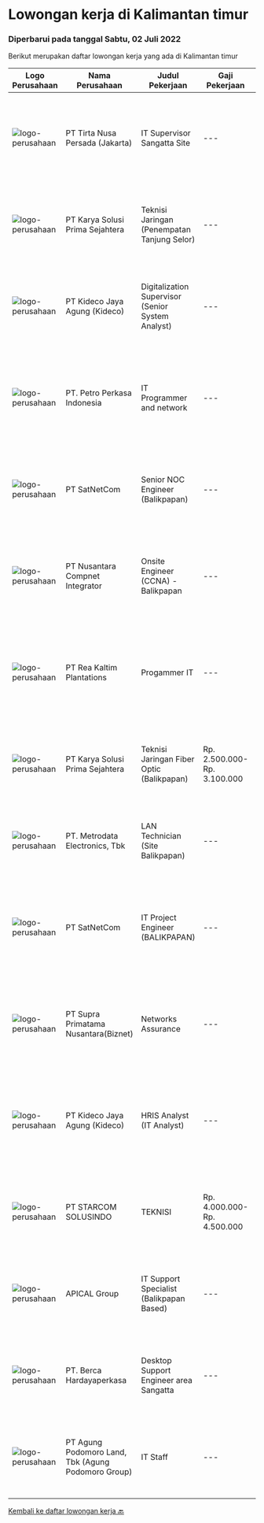 
  # Lowongan kerja di Kalimantan timur

  ### Diperbarui pada tanggal Sabtu, 02 Juli 2022

  Berikut merupakan daftar lowongan kerja yang ada di Kalimantan timur

  |Logo Perusahaan | Nama Perusahaan | Judul Pekerjaan | Gaji Pekerjaan | Lokasi | Deskripsi | Tanggal diunggah | Pranala |
  | -------------- | --------------- | --------------- | --------- | --------- | -------------- | ------- | ----------- |
  |![logo-perusahaan](https://image-service-cdn.seek.com.au/507fcfded8b23e1f49bd53dd07a3447bfac65028/ee4dce1061f3f616224767ad58cb2fc751b8d2dc)|PT Tirta Nusa Persada (Jakarta)|IT Supervisor Sangatta Site|---|Kutai Timur|KUALIFIKASI : Minimal memiliki latar belakang pendidikan S-1 Teknik Informatika Berusia maksimal 35 tahun Memiliki pengalaman minimal 3 tahun sampai...|Rabu, 29 Juni 2022|https://www.jobstreet.co.id/id/job/it-supervisor-sangatta-site-3926463?token=0~c24c2051-18ee-4966-a804-9bc3c5b17fec&sectionRank=1&jobId=jobstreet-id-job-3926463|
|![logo-perusahaan](https://image-service-cdn.seek.com.au/bb0f2c313297f2db3d497466b95d7da85644edc0/ee4dce1061f3f616224767ad58cb2fc751b8d2dc)|PT Karya Solusi Prima Sejahtera|Teknisi Jaringan (Penempatan Tanjung Selor)|---|Balikpapan|Kualifikasi: Lulusan Min. D3 Teknik Telekomunikasi/Teknik Informatika/Teknik Komputer/Sistem Informasi/Manajemen Informatika Memiliki kemampuan...|Jumat, 01 Juli 2022|https://www.jobstreet.co.id/id/job/teknisi-jaringan-penempatan-tanjung-selor-3930337?token=0~c24c2051-18ee-4966-a804-9bc3c5b17fec&sectionRank=2&jobId=jobstreet-id-job-3930337|
|![logo-perusahaan](https://image-service-cdn.seek.com.au/c459a3197888e61ec2ebe86d307dcce37e2b470f/ee4dce1061f3f616224767ad58cb2fc751b8d2dc)|PT Kideco Jaya Agung (Kideco)|Digitalization Supervisor (Senior System Analyst)|---|Paser|Requirement: Minimum bachelor’s degree in Informatics Engineer Min. 6 years of experience in System Development Experience working in an agile...|Jumat, 01 Juli 2022|https://www.jobstreet.co.id/id/job/digitalization-supervisor-senior-system-analyst-3929727?token=0~c24c2051-18ee-4966-a804-9bc3c5b17fec&sectionRank=3&jobId=jobstreet-id-job-3929727|
|![logo-perusahaan](https://image-service-cdn.seek.com.au/a27229dc202c8f61d2f7201a6830ed2ec17e1b37/ee4dce1061f3f616224767ad58cb2fc751b8d2dc)|PT. Petro Perkasa Indonesia|IT Programmer and network|---|Kutai Kartanegara|Job Description : Melakukan pemasangan, pengaturan dan pembaharuan pada hardware, software serta network Troubleshooting perangkat IT Mengelola...|Jumat, 01 Juli 2022|https://www.jobstreet.co.id/id/job/it-programmer-and-network-3941004?token=0~c24c2051-18ee-4966-a804-9bc3c5b17fec&sectionRank=4&jobId=jobstreet-id-job-3941004|
|![logo-perusahaan](https://image-service-cdn.seek.com.au/6108f58b8d52b8e5523830ee4b11d6074377e515/ee4dce1061f3f616224767ad58cb2fc751b8d2dc)|PT SatNetCom|Senior NOC Engineer (Balikpapan)|---|Balikpapan|Skills: Excellent knowledge of wireless networking, TCP/IP Protocol, LANs, routers, switches, and server/client both practical and theory. Good...|Kamis, 30 Juni 2022|https://www.jobstreet.co.id/id/job/senior-noc-engineer-balikpapan-3927471?token=0~c24c2051-18ee-4966-a804-9bc3c5b17fec&sectionRank=5&jobId=jobstreet-id-job-3927471|
|![logo-perusahaan](https://image-service-cdn.seek.com.au/faf1379cb2f8ff5c87162dc20c60c0d2f63dba1c/ee4dce1061f3f616224767ad58cb2fc751b8d2dc)|PT Nusantara Compnet Integrator|Onsite Engineer (CCNA) - Balikpapan|---|Balikpapan|Job Descriptions : Analyze customer needs Provide solutions and give recommendations to the customer according to their needs Preventive and...|Rabu, 29 Juni 2022|https://www.jobstreet.co.id/id/job/onsite-engineer-ccna-balikpapan-3918580?token=0~c24c2051-18ee-4966-a804-9bc3c5b17fec&sectionRank=6&jobId=jobstreet-id-job-3918580|
|![logo-perusahaan](https://image-service-cdn.seek.com.au/827879091991dd9ccb4f4b9ce2492a937c21e38d/ee4dce1061f3f616224767ad58cb2fc751b8d2dc)|PT Rea Kaltim Plantations|Progammer IT|---|Kutai Kartanegara|PT REA Kaltim Plantations mencari Programmer yang menguasai konsep pemahaman IT dan bertanggung jawab dalam pengembangan, analisa, penerapan serta...|Senin, 27 Juni 2022|https://www.jobstreet.co.id/id/job/progammer-it-3924985?token=0~c24c2051-18ee-4966-a804-9bc3c5b17fec&sectionRank=7&jobId=jobstreet-id-job-3924985|
|![logo-perusahaan](https://image-service-cdn.seek.com.au/bb0f2c313297f2db3d497466b95d7da85644edc0/ee4dce1061f3f616224767ad58cb2fc751b8d2dc)|PT Karya Solusi Prima Sejahtera|Teknisi Jaringan Fiber Optic (Balikpapan)|Rp. 2.500.000-Rp. 3.100.000|Balikpapan|KUALIFIKASI : Pendidikan minimal SMK Teknik Komputer &amp; Jaringan,Lulusan D3 Teknik Telekomunikasi/ S1 Teknik Informatika dipersilahkan Usia...|Sabtu, 25 Juni 2022|https://www.jobstreet.co.id/id/job/teknisi-jaringan-fiber-optic-balikpapan-3916072?token=0~c24c2051-18ee-4966-a804-9bc3c5b17fec&sectionRank=8&jobId=jobstreet-id-job-3916072|
|![logo-perusahaan](https://image-service-cdn.seek.com.au/0d75518309b56a3cff39daa569b0ba02cc7a22f2/ee4dce1061f3f616224767ad58cb2fc751b8d2dc)|PT. Metrodata Electronics, Tbk|LAN Technician (Site Balikpapan)|---|Balikpapan|KUALIFIKASI PERSONIL LAN Technician Pendidikan minimal D3 Pengalaman minimal 5 tahun  LINGKUP PEKERJAAN...|Sabtu, 25 Juni 2022|https://www.jobstreet.co.id/id/job/lan-technician-site-balikpapan-3933752?token=0~c24c2051-18ee-4966-a804-9bc3c5b17fec&sectionRank=9&jobId=jobstreet-id-job-3933752|
|![logo-perusahaan](https://image-service-cdn.seek.com.au/6108f58b8d52b8e5523830ee4b11d6074377e515/ee4dce1061f3f616224767ad58cb2fc751b8d2dc)|PT SatNetCom|IT Project Engineer (BALIKPAPAN)|---|Kalimantan Timur|Skills: Good Knowledge about IT System Good Knowledge of wire/wireless computer networking Good Knowledge about Electronic and Electrical System Good...|Kamis, 23 Juni 2022|https://www.jobstreet.co.id/id/job/it-project-engineer-balikpapan-3919137?token=0~c24c2051-18ee-4966-a804-9bc3c5b17fec&sectionRank=10&jobId=jobstreet-id-job-3919137|
|![logo-perusahaan](https://image-service-cdn.seek.com.au/1033d36f751f076cfdd637ed0acbcbf8508866ec/ee4dce1061f3f616224767ad58cb2fc751b8d2dc)|PT Supra Primatama Nusantara(Biznet)|Networks Assurance|---|Jawa Barat|Tanggung Jawab:  Melakukan Audit &amp; Commissioning jaringan Fiber Optic (FTTx GPON, and Metro Ethernet) Memastikan pembangunan jaringan fiber optik...|Rabu, 22 Juni 2022|https://www.jobstreet.co.id/id/job/networks-assurance-3928898?token=0~c24c2051-18ee-4966-a804-9bc3c5b17fec&sectionRank=11&jobId=jobstreet-id-job-3928898|
|![logo-perusahaan](https://image-service-cdn.seek.com.au/c459a3197888e61ec2ebe86d307dcce37e2b470f/ee4dce1061f3f616224767ad58cb2fc751b8d2dc)|PT Kideco Jaya Agung (Kideco)|HRIS Analyst (IT Analyst)|---|Paser|Requirements: Candidates must possess a Bachelor's Degree (Preferably in Computer Science/Information Technology/ Computer Engineering) Minimum 3...|Selasa, 14 Juni 2022|https://www.jobstreet.co.id/id/job/hris-analyst-it-analyst-3918406?token=0~c24c2051-18ee-4966-a804-9bc3c5b17fec&sectionRank=12&jobId=jobstreet-id-job-3918406|
|![logo-perusahaan](https://image-service-cdn.seek.com.au/dc95d9d1c5c22c28661b0dd9d8fff207b12437ce/ee4dce1061f3f616224767ad58cb2fc751b8d2dc)|PT STARCOM SOLUSINDO|TEKNISI|Rp. 4.000.000-Rp. 4.500.000|Bontang|Deskripsi Pekerjaan Maintenance &amp; Troubleshoot Perangkat Melakukan Instalasi Switch &amp; Router Memahami Fiber Optic melakukan Instalasi CCTV...|Minggu, 12 Juni 2022|https://www.jobstreet.co.id/id/job/teknisi-3916438?token=0~c24c2051-18ee-4966-a804-9bc3c5b17fec&sectionRank=13&jobId=jobstreet-id-job-3916438|
|![logo-perusahaan](https://image-service-cdn.seek.com.au/e69f75b57e24a78176feff907c1a3633341537fd/ee4dce1061f3f616224767ad58cb2fc751b8d2dc)|APICAL Group|IT Support Specialist (Balikpapan Based)|---|Balikpapan|You are on a journey to join an exciting Company and be part of our success story to improve lives by developing resources sustainably. Here we offer...|Rabu, 08 Juni 2022|https://www.jobstreet.co.id/id/job/it-support-specialist-balikpapan-based-3911487?token=0~c24c2051-18ee-4966-a804-9bc3c5b17fec&sectionRank=14&jobId=jobstreet-id-job-3911487|
|![logo-perusahaan](https://image-service-cdn.seek.com.au/6a76252207cfed561e664c874d4631f4aefd8409/ee4dce1061f3f616224767ad58cb2fc751b8d2dc)|PT. Berca Hardayaperkasa|Desktop Support Engineer area Sangatta|---|Kalimantan Timur|Responsibilities: Analyzing, diagnosing, and installation to several areas including desktop hardware, operating systems, application software and...|Selasa, 07 Juni 2022|https://www.jobstreet.co.id/id/job/desktop-support-engineer-area-sangatta-3909679?token=0~c24c2051-18ee-4966-a804-9bc3c5b17fec&sectionRank=15&jobId=jobstreet-id-job-3909679|
|![logo-perusahaan](https://image-service-cdn.seek.com.au/a28d37a35169da5526ced998959badbaefa29fee/ee4dce1061f3f616224767ad58cb2fc751b8d2dc)|PT Agung Podomoro Land, Tbk (Agung Podomoro Group)|IT Staff|---|Balikpapan|Kualifikasi: Usia maksimal 35 tahun Pendidikan terakhir minimal Diploma jurusan Informasi Teknologi Pengalaman di posisi yang sama setidaknya 1 tahun...|Jumat, 03 Juni 2022|https://www.jobstreet.co.id/id/job/it-staff-3906120?token=0~c24c2051-18ee-4966-a804-9bc3c5b17fec&sectionRank=16&jobId=jobstreet-id-job-3906120|


  [Kembali ke daftar lowongan kerja 🔙](../README.md#daftar-lowongan-kerja)
  